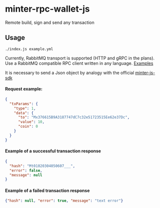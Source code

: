 # minter-rpc-wallet-js

Remote build, sign and send any transaction

## Usage
```shell
./index.js example.yml
```

Currently, RabbitMQ transport is supported (HTTP and gRPC in the plans).
Use a RabbitMQ compatible RPC client written in any language. [Examples](https://www.rabbitmq.com/getstarted.html)

It is necessary to send a Json object by analogy with the official [minter-js-sdk](https://github.com/MinterTeam/minter-js-sdk#transaction-types)

#### Request example:
```json
{
  "txParams": {
    "type": 1,
    "data": {
      "to": "Mx376615B9A3187747dC7c32e51723515Ee62e37Dc",
      "value": 10,
      "coin": 0
    }
  }
}
```

#### Example of a successful transaction response
```json
{
  "hash": "Mt01020304050607___",
  "error": false,
  "message": null
}
```

#### Example of a failed transaction response
```json
{"hash": null, "error": true, "message": "text error"}
```